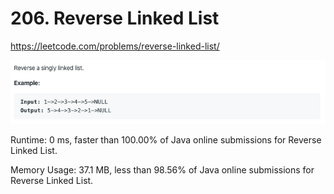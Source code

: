 # 206. Reverse Linked List

https://leetcode.com/problems/reverse-linked-list/

![image](image.png)

Runtime: 0 ms, faster than 100.00% of Java online submissions for Reverse Linked List.

Memory Usage: 37.1 MB, less than 98.56% of Java online submissions for Reverse Linked List.
